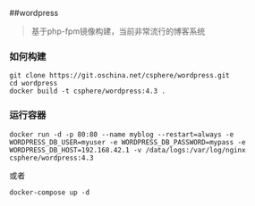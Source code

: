 ##wordpress

>基于php-fpm镜像构建，当前非常流行的博客系统

### 如何构建

```
git clone https://git.oschina.net/csphere/wordpress.git
cd wordpress
docker build -t csphere/wordpress:4.3 .
```

### 运行容器

```
docker run -d -p 80:80 --name myblog --restart=always -e WORDPRESS_DB_USER=myuser -e WORDPRESS_DB_PASSWORD=mypass -e WORDPRESS_DB_HOST=192.168.42.1 -v /data/logs:/var/log/nginx csphere/wordpress:4.3
```

或者

`docker-compose up -d`
